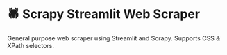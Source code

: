# 🕷️ Scrapy Streamlit Web Scraper

General purpose web scraper using Streamlit and Scrapy. Supports CSS & XPath selectors.
